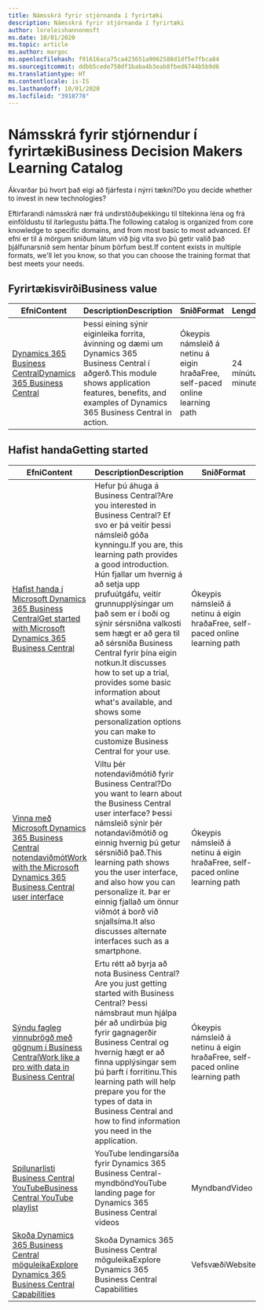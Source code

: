 ```yaml
---
title: Námsskrá fyrir stjórnanda í fyrirtæki
description: Námsskrá fyrir stjórnanda í fyrirtæki
author: loreleishannonmsft
ms.date: 10/01/2020
ms.topic: article
ms.author: margoc
ms.openlocfilehash: f91616aca75ca423651a9062588d1df5e7fbca84
ms.sourcegitcommit: ddbb5cede750df1baba4b3eab8fbed6744b5b9d6
ms.translationtype: HT
ms.contentlocale: is-IS
ms.lasthandoff: 10/01/2020
ms.locfileid: "3918778"
---
```

# <a name="business-decision-makers-learning-catalog"></a><span data-ttu-id="6ed2e-103">Námsskrá fyrir stjórnendur í fyrirtæki</span><span class="sxs-lookup"><span data-stu-id="6ed2e-103">Business Decision Makers Learning Catalog</span></span>

<span data-ttu-id="6ed2e-104">Ákvarðar þú hvort það eigi að fjárfesta í nýrri tækni?</span><span class="sxs-lookup"><span data-stu-id="6ed2e-104">Do you decide whether to invest in new technologies?</span></span>

<span data-ttu-id="6ed2e-105">Eftirfarandi námsskrá nær frá undirstöðuþekkingu til tiltekinna léna og frá einföldustu til ítarlegustu þátta.</span><span class="sxs-lookup"><span data-stu-id="6ed2e-105">The following catalog is organized from core knowledge to specific domains, and from most basic to most advanced.</span></span> <span data-ttu-id="6ed2e-106">Ef efni er til á mörgum sniðum látum við þig vita svo þú getir valið það þjálfunarsnið sem hentar þínum þörfum best.</span><span class="sxs-lookup"><span data-stu-id="6ed2e-106">If content exists in multiple formats, we'll let you know, so that you can choose the training format that best meets your needs.</span></span>  

## <a name="business-value"></a><span data-ttu-id="6ed2e-107">Fyrirtækisvirði<a name="busvalue"></a></span><span class="sxs-lookup"><span data-stu-id="6ed2e-107">Business value<a name="busvalue"></a></span></span>

| <span data-ttu-id="6ed2e-108">Efni</span><span class="sxs-lookup"><span data-stu-id="6ed2e-108">Content</span></span>                                                                 | <span data-ttu-id="6ed2e-109">Description</span><span class="sxs-lookup"><span data-stu-id="6ed2e-109">Description</span></span>                                                                                                | <span data-ttu-id="6ed2e-110">Snið</span><span class="sxs-lookup"><span data-stu-id="6ed2e-110">Format</span></span>                                | <span data-ttu-id="6ed2e-111">Lengd</span><span class="sxs-lookup"><span data-stu-id="6ed2e-111">Length</span></span>     |
|----------------------------------------------------------------------------------------------------------------|------------------------------------------------------------------------------------------------------------|---------------------------------------|------------|
| [<span data-ttu-id="6ed2e-112">Dynamics 365 Business Central</span><span class="sxs-lookup"><span data-stu-id="6ed2e-112">Dynamics 365 Business Central</span></span>](https://docs.microsoft.com/learn/modules/dynamics-365-business-central/) | <span data-ttu-id="6ed2e-113">Þessi eining sýnir eiginleika forrita, ávinning og dæmi um Dynamics 365 Business Central í aðgerð.</span><span class="sxs-lookup"><span data-stu-id="6ed2e-113">This module shows application features, benefits, and examples of Dynamics 365 Business Central in action.</span></span> | <span data-ttu-id="6ed2e-114">Ókeypis námsleið á netinu á eigin hraða</span><span class="sxs-lookup"><span data-stu-id="6ed2e-114">Free, self-paced online learning path</span></span> | <span data-ttu-id="6ed2e-115">24 mínútur</span><span class="sxs-lookup"><span data-stu-id="6ed2e-115">24 minutes</span></span> |

## <a name="getting-started"></a><span data-ttu-id="6ed2e-116">Hafist handa<a name="get-started"></a></span><span class="sxs-lookup"><span data-stu-id="6ed2e-116">Getting started<a name="get-started"></a></span></span>

| <span data-ttu-id="6ed2e-117">Efni</span><span class="sxs-lookup"><span data-stu-id="6ed2e-117">Content</span></span>                                                                                                                             | <span data-ttu-id="6ed2e-118">Description</span><span class="sxs-lookup"><span data-stu-id="6ed2e-118">Description</span></span>                                                                                                                                                                                                                                                                                      | <span data-ttu-id="6ed2e-119">Snið</span><span class="sxs-lookup"><span data-stu-id="6ed2e-119">Format</span></span>                                | <span data-ttu-id="6ed2e-120">Lengd</span><span class="sxs-lookup"><span data-stu-id="6ed2e-120">Length</span></span>             |
|------------------------------------------------------------------------------------------------------------------------------------------------------------------------------|--------------------------------------------------------------------------------------------------------------------------------------------------------------------------------------------------------------------------------------------------------------------------------------------------|---------------------------------------|--------------------|
| [<span data-ttu-id="6ed2e-121">Hafist handa í Microsoft Dynamics 365 Business Central</span><span class="sxs-lookup"><span data-stu-id="6ed2e-121">Get started with Microsoft Dynamics 365 Business Central</span></span>](https://docs.microsoft.com/learn/paths/get-started-dynamics-365-business-central/)                          | <span data-ttu-id="6ed2e-122">Hefur þú áhuga á Business Central?</span><span class="sxs-lookup"><span data-stu-id="6ed2e-122">Are you interested in Business Central?</span></span> <span data-ttu-id="6ed2e-123">Ef svo er þá veitir þessi námsleið góða kynningu.</span><span class="sxs-lookup"><span data-stu-id="6ed2e-123">If you are, this learning path provides a good introduction.</span></span> <span data-ttu-id="6ed2e-124">Hún fjallar um hvernig á að setja upp prufuútgáfu, veitir grunnupplýsingar um það sem er í boði og sýnir sérsniðna valkosti sem hægt er að gera til að sérsníða Business Central fyrir þína eigin notkun.</span><span class="sxs-lookup"><span data-stu-id="6ed2e-124">It discusses how to set up a trial, provides some basic information about what's available, and shows some personalization options you can make to customize Business Central for your use.</span></span> | <span data-ttu-id="6ed2e-125">Ókeypis námsleið á netinu á eigin hraða</span><span class="sxs-lookup"><span data-stu-id="6ed2e-125">Free, self-paced online learning path</span></span> | <span data-ttu-id="6ed2e-126">3 klukkustundir 4 mínútur</span><span class="sxs-lookup"><span data-stu-id="6ed2e-126">3 hours 4 minutes</span></span>  |
| [<span data-ttu-id="6ed2e-127">Vinna með Microsoft Dynamics 365 Business Central notendaviðmót</span><span class="sxs-lookup"><span data-stu-id="6ed2e-127">Work with the Microsoft Dynamics 365 Business Central user interface</span></span>](https://docs.microsoft.com/learn/paths/work-with-user-interface-dynamics-365-business-central/) | <span data-ttu-id="6ed2e-128">Viltu þér notendaviðmótið fyrir Business Central?</span><span class="sxs-lookup"><span data-stu-id="6ed2e-128">Do you want to learn about the Business Central user interface?</span></span> <span data-ttu-id="6ed2e-129">Þessi námsleið sýnir þér notandaviðmótið og einnig hvernig þú getur sérsniðið það.</span><span class="sxs-lookup"><span data-stu-id="6ed2e-129">This learning path shows you the user interface, and also how you can personalize it.</span></span> <span data-ttu-id="6ed2e-130">Þar er einnig fjallað um önnur viðmót á borð við snjallsíma.</span><span class="sxs-lookup"><span data-stu-id="6ed2e-130">It also discusses alternate interfaces such as a smartphone.</span></span>                                                                               | <span data-ttu-id="6ed2e-131">Ókeypis námsleið á netinu á eigin hraða</span><span class="sxs-lookup"><span data-stu-id="6ed2e-131">Free, self-paced online learning path</span></span> | <span data-ttu-id="6ed2e-132">2 klukkustundir 27 mínútur</span><span class="sxs-lookup"><span data-stu-id="6ed2e-132">2 hours 27 minutes</span></span> |
| [<span data-ttu-id="6ed2e-133">Sýndu fagleg vinnubrögð með gögnum í Business Central</span><span class="sxs-lookup"><span data-stu-id="6ed2e-133">Work like a pro with data in Business Central</span></span>](https://docs.microsoft.com/learn/paths/work-pro-data-dynamics-365-business-central)                                    | <span data-ttu-id="6ed2e-134">Ertu rétt að byrja að nota Business Central?</span><span class="sxs-lookup"><span data-stu-id="6ed2e-134">Are you just getting started with Business Central?</span></span> <span data-ttu-id="6ed2e-135">Þessi námsbraut mun hjálpa þér að undirbúa þig fyrir gagnagerðir Business Central og hvernig hægt er að finna upplýsingar sem þú þarft í forritinu.</span><span class="sxs-lookup"><span data-stu-id="6ed2e-135">This learning path will help prepare you for the types of data in Business Central and how to find information you need in the application.</span></span>                                                                                                  | <span data-ttu-id="6ed2e-136">Ókeypis námsleið á netinu á eigin hraða</span><span class="sxs-lookup"><span data-stu-id="6ed2e-136">Free, self-paced online learning path</span></span> | <span data-ttu-id="6ed2e-137">2 klukkustundir 27 mínútur</span><span class="sxs-lookup"><span data-stu-id="6ed2e-137">2 hours 27 minutes</span></span> |
| [<span data-ttu-id="6ed2e-138">Spilunarlisti Business Central YouTube</span><span class="sxs-lookup"><span data-stu-id="6ed2e-138">Business Central YouTube playlist</span></span>](https://www.youtube.com/playlist?list=PLcakwueIHoT-wVFPKUtmxlqcG1kJ0oqq4)                                                                | <span data-ttu-id="6ed2e-139">YouTube lendingarsíða fyrir Dynamics 365 Business Central-myndbönd</span><span class="sxs-lookup"><span data-stu-id="6ed2e-139">YouTube landing page for Dynamics 365 Business Central videos</span></span>                                                                                                                                                                                                                                    | <span data-ttu-id="6ed2e-140">Myndband</span><span class="sxs-lookup"><span data-stu-id="6ed2e-140">Video</span></span>                                 |                    |
| [<span data-ttu-id="6ed2e-141">Skoða Dynamics 365 Business Central möguleika</span><span class="sxs-lookup"><span data-stu-id="6ed2e-141">Explore Dynamics 365 Business Central Capabilities</span></span>](https://dynamics.microsoft.com/business-central/capabilities/)                                                    | <span data-ttu-id="6ed2e-142">Skoða Dynamics 365 Business Central möguleika</span><span class="sxs-lookup"><span data-stu-id="6ed2e-142">Explore Dynamics 365 Business Central Capabilities</span></span>                                                                                                                                                                                                                                               | <span data-ttu-id="6ed2e-143">Vefsvæði</span><span class="sxs-lookup"><span data-stu-id="6ed2e-143">Website</span></span>                               |                    |
